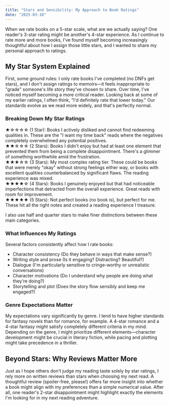 ```yaml
---
title: "Stars and Sensibility: My Approach to Book Ratings"
date: "2025-03-10"
---
```


When we rate books on a 5-star scale, what are we actually saying? One reader's 3-star rating might be another's 4-star experience. As I continue to rate more and more books, I've found myself becoming increasingly thoughtful about how I assign those little stars, and I wanted to share my personal approach to ratings.

## My Star System Explained

First, some ground rules: I only rate books I've completed (no DNFs get stars), and I don't assign ratings to memoirs—it feels inappropriate to "grade" someone's life story they've chosen to share.
Over time, I've noticed myself becoming a more critical reader. Looking back at some of my earlier ratings, I often think, "I'd definitely rate that lower today." Our standards evolve as we read more widely, and that's perfectly normal.

### Breaking Down My Star Ratings

★☆☆☆☆ (1 Star): Books I actively disliked and cannot find redeeming qualities in. These are the "I want my time back" reads where the negatives completely overwhelmed any potential positives.  
★★☆☆☆ (2 Stars): Books I didn't enjoy but had at least one element that prevented them from being a complete disappointment. There's a glimmer of something worthwhile amid the frustration.  
★★★☆☆ (3 Stars): My most complex rating tier. These could be books that were merely "okay" without strong feelings either way, or books with excellent qualities counterbalanced by significant flaws. The reading experience was mixed.  
★★★★☆ (4 Stars): Books I genuinely enjoyed but that had noticeable imperfections that detracted from the overall experience. Great reads with room for improvement.  
★★★★★ (5 Stars): Not perfect books (no book is), but perfect for me. These hit all the right notes and created a reading experience I treasure.

I also use half and quarter stars to make finer distinctions between these main categories.

### What Influences My Ratings

Several factors consistently affect how I rate books:

- Character consistency (Do they behave in ways that make sense?)
- Writing style and prose (Is it engaging? Distracting? Beautiful?)
- Dialogue (I'm particularly sensitive to cringe-worthy or unrealistic conversations)
- Character motivations (Do I understand why people are doing what they're doing?)
- Storytelling and plot (Does the story flow sensibly and keep me engaged?)

### Genre Expectations Matter

My expectations vary significantly by genre. I tend to have higher standards for fantasy novels than for romance, for example. A 4-star romance and a 4-star fantasy might satisfy completely different criteria in my mind.
Depending on the genre, I might prioritize different elements—character development might be crucial in literary fiction, while pacing and plotting might take precedence in a thriller.

## Beyond Stars: Why Reviews Matter More

Just as I hope others don't judge my reading taste solely by star ratings, I rely more on written reviews than stars when choosing my next read. A thoughtful review (spoiler-free, please!) offers far more insight into whether a book might align with my preferences than a simple numerical value.
After all, one reader's 2-star disappointment might highlight exactly the elements I'm looking for in my next reading adventure.
